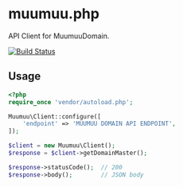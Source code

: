 # muumuu.php

API Client for MuumuuDomain.

[![Build Status](https://travis-ci.org/pepabo/muumuu.php.svg?branch=master)](https://travis-ci.org/pepabo/muumuu.php)

## Usage

```php
<?php
require_once 'vendor/autoload.php';

Muumuu\Client::configure([
    'endpoint' => 'MUUMUU DOMAIN API ENDPOINT',
]);

$client = new Muumuu\Client();
$response = $client->getDomainMaster();

$response->statusCode();  // 200
$response->body();        // JSON body
```
